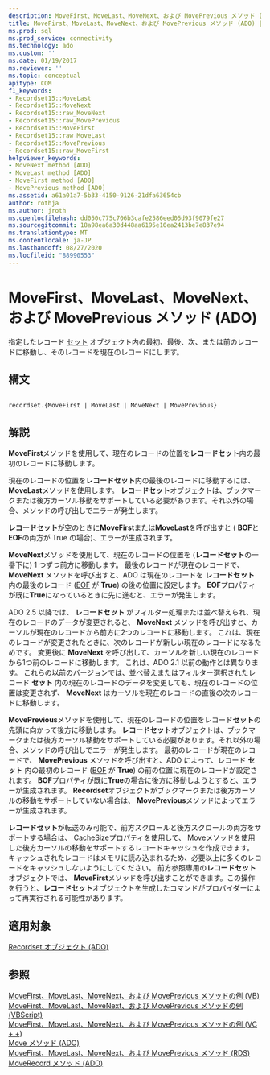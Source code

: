 ```yaml
---
description: MoveFirst、MoveLast、MoveNext、および MovePrevious メソッド (ADO)
title: MoveFirst、MoveLast、MoveNext、および MovePrevious メソッド (ADO) |Microsoft Docs
ms.prod: sql
ms.prod_service: connectivity
ms.technology: ado
ms.custom: ''
ms.date: 01/19/2017
ms.reviewer: ''
ms.topic: conceptual
apitype: COM
f1_keywords:
- Recordset15::MoveLast
- Recordset15::MoveNext
- Recordset15::raw_MoveNext
- Recordset15::raw_MovePrevious
- Recordset15::MoveFirst
- Recordset15::raw_MoveLast
- Recordset15::MovePrevious
- Recordset15::raw_MoveFirst
helpviewer_keywords:
- MoveNext method [ADO]
- MoveLast method [ADO]
- MoveFirst method [ADO]
- MovePrevious method [ADO]
ms.assetid: a61a01a7-5b33-4150-9126-21dfa63654cb
author: rothja
ms.author: jroth
ms.openlocfilehash: dd050c775c706b3cafe2586eed05d93f9079fe27
ms.sourcegitcommit: 18a98ea6a30d448aa6195e10ea2413be7e837e94
ms.translationtype: MT
ms.contentlocale: ja-JP
ms.lasthandoff: 08/27/2020
ms.locfileid: "88990553"
---
```

# <a name="movefirst-movelast-movenext-and-moveprevious-methods-ado"></a>MoveFirst、MoveLast、MoveNext、および MovePrevious メソッド (ADO)
指定したレコード [セット](./recordset-object-ado.md) オブジェクト内の最初、最後、次、または前のレコードに移動し、そのレコードを現在のレコードにします。  
  
## <a name="syntax"></a>構文  
  
```  
  
recordset.{MoveFirst | MoveLast | MoveNext | MovePrevious}  
```  
  
## <a name="remarks"></a>解説  
 **MoveFirst**メソッドを使用して、現在のレコードの位置を**レコードセット**内の最初のレコードに移動します。  
  
 現在のレコードの位置を**レコードセット**内の最後のレコードに移動するには、 **MoveLast**メソッドを使用します。 **レコードセット**オブジェクトは、ブックマークまたは後方カーソル移動をサポートしている必要があります。それ以外の場合、メソッドの呼び出しでエラーが発生します。  
  
 **レコードセット**が空のときに**MoveFirst**または**MoveLast**を呼び出すと ( **BOF**と**EOF**の両方が True の場合)、エラーが生成されます。  
  
 **MoveNext**メソッドを使用して、現在のレコードの位置を (**レコードセット**の一番下に) 1 つずつ前方に移動します。 最後のレコードが現在のレコードで、 **MoveNext** メソッドを呼び出すと、ADO は現在のレコードを **レコードセット** 内の最後のレコード ([EOF](./bof-eof-properties-ado.md) が **True**) の後の位置に設定します。 **EOF**プロパティが既に**True**になっているときに先に進むと、エラーが発生します。  
  
 ADO 2.5 以降では、 **レコードセット** がフィルター処理または並べ替えられ、現在のレコードのデータが変更されると、 **MoveNext** メソッドを呼び出すと、カーソルが現在のレコードから前方に2つのレコードに移動します。 これは、現在のレコードが変更されたときに、次のレコードが新しい現在のレコードになるためです。 変更後に **MoveNext** を呼び出して、カーソルを新しい現在のレコードから1つ前のレコードに移動します。 これは、ADO 2.1 以前の動作とは異なります。 これらの以前のバージョンでは、並べ替えまたはフィルター選択されたレコード **セット** 内の現在のレコードのデータを変更しても、現在のレコードの位置は変更されず、 **MoveNext** はカーソルを現在のレコードの直後の次のレコードに移動します。  
  
 **MovePrevious**メソッドを使用して、現在のレコードの位置をレコード**セット**の先頭に向かって後方に移動します。 **レコードセット**オブジェクトは、ブックマークまたは後方カーソル移動をサポートしている必要があります。それ以外の場合、メソッドの呼び出しでエラーが発生します。 最初のレコードが現在のレコードで、 **MovePrevious** メソッドを呼び出すと、ADO によって、レコード **セット** 内の最初のレコード ([BOF](./bof-eof-properties-ado.md) が **True**) の前の位置に現在のレコードが設定されます。 **BOF**プロパティが既に**True**の場合に後方に移動しようとすると、エラーが生成されます。 **Recordset**オブジェクトがブックマークまたは後方カーソルの移動をサポートしていない場合は、 **MovePrevious**メソッドによってエラーが生成されます。  
  
 **レコードセット**が転送のみ可能で、前方スクロールと後方スクロールの両方をサポートする場合は、 [CacheSize](./cachesize-property-ado.md)プロパティを使用して、 [Move](./move-method-ado.md)メソッドを使用した後方カーソルの移動をサポートするレコードキャッシュを作成できます。 キャッシュされたレコードはメモリに読み込まれるため、必要以上に多くのレコードをキャッシュしないようにしてください。 前方参照専用の**レコードセット**オブジェクトでは、 **MoveFirst**メソッドを呼び出すことができます。この操作を行うと、**レコードセット**オブジェクトを生成したコマンドがプロバイダーによって再実行される可能性があります。  
  
## <a name="applies-to"></a>適用対象  
 [Recordset オブジェクト (ADO)](./recordset-object-ado.md)  
  
## <a name="see-also"></a>参照  
 [MoveFirst、MoveLast、MoveNext、および MovePrevious メソッドの例 (VB)](./movefirst-movelast-movenext-and-moveprevious-methods-example-vb.md)   
 [MoveFirst、MoveLast、MoveNext、および MovePrevious メソッドの例 (VBScript)](./movefirst-movelast-movenext-and-moveprevious-methods-example-vbscript.md)   
 [MoveFirst、MoveLast、MoveNext、および MovePrevious メソッドの例 (VC + +)](./movefirst-movelast-movenext-and-moveprevious-methods-example-vc.md)   
 [Move メソッド (ADO)](./move-method-ado.md)   
 [MoveFirst、MoveLast、MoveNext、および MovePrevious メソッド (RDS)](../rds-api/movefirst-movelast-movenext-and-moveprevious-methods-rds.md)   
 [MoveRecord メソッド (ADO)](./moverecord-method-ado.md)
